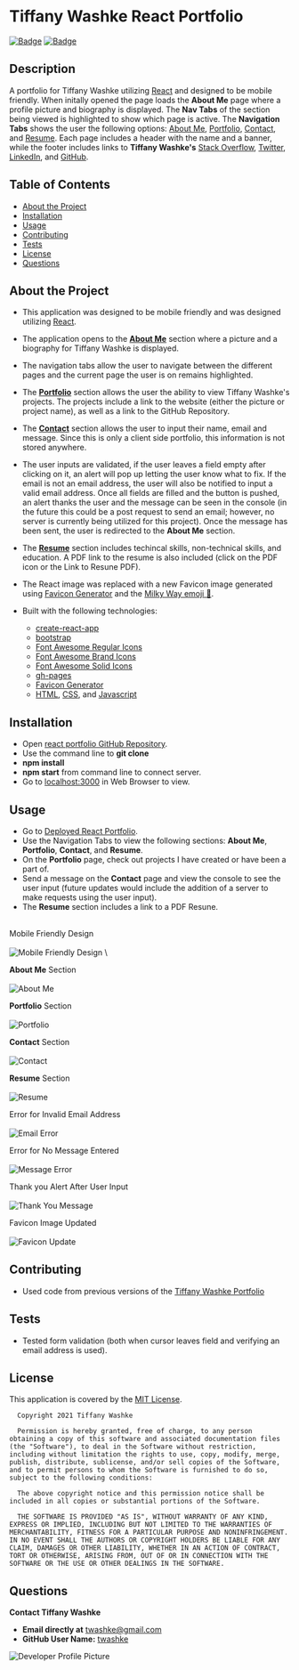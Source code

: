 # Tiffany Washke React Portfolio

[![Badge](https://img.shields.io/badge/GitHub-twashke-blueviolet?style=flat-square&logo=appveyor)](https://github.com/twashke) [![Badge](https://img.shields.io/badge/License-MIT-blue)](https://opensource.org/licenses/MIT)

## Description

A portfolio for Tiffany Washke utilizing [React](https://reactjs.org/) and designed to be mobile friendly. When initally opened the page loads the **About Me** page where a profile picture and biography is displayed. The **Nav Tabs** of the section being viewed is highlighted to show which page is active. The **Navigation Tabs** shows the user the following options: [About Me](https://twashke.github.io/Tiffany-Washke-React-Portfolio/#about), [Portfolio](https://twashke.github.io/Tiffany-Washke-React-Portfolio/#portfolio), [Contact](https://twashke.github.io/Tiffany-Washke-React-Portfolio/#contact), and [Resume](https://twashke.github.io/Tiffany-Washke-React-Portfolio/#resume). Each page includes a header with the name and a banner, while the footer includes links to **Tiffany Washke's** [Stack Overflow](https://stackoverflow.com/), [Twitter](https://twitter.com/?lang=en), [LinkedIn](https://www.linkedin.com/), and [GitHub](https://github.com/).

## Table of Contents

- [About the Project](#about-the-project)
- [Installation](#installation)
- [Usage](#usage)
- [Contributing](#contributing)
- [Tests](#tests)
- [License](#license)
- [Questions](#questions)

## About the Project

- This application was designed to be mobile friendly and was designed utilizing [React](https://reactjs.org/).
- The application opens to the [**About Me**](https://twashke.github.io/Tiffany-Washke-React-Portfolio/#about) section where a picture and a biography for Tiffany Washke is displayed.
- The navigation tabs allow the user to navigate between the different pages and the current page the user is on remains highlighted.
- The [**Portfolio**](https://twashke.github.io/Tiffany-Washke-React-Portfolio/#portfolio) section allows the user the ability to view Tiffany Washke's projects. The projects include a link to the website (either the picture or project name), as well as a link to the GitHub Repository.
- The [**Contact**](https://twashke.github.io/Tiffany-Washke-React-Portfolio/#contact) section allows the user to input their name, email and message. Since this is only a client side portfolio, this information is not stored anywhere.
- The user inputs are validated, if the user leaves a field empty after clicking on it, an alert will pop up letting the user know what to fix. If the email is not an email address, the user will also be notified to input a valid email address. Once all fields are filled and the button is pushed, an alert thanks the user and the message can be seen in the console (in the future this could be a post request to send an email; however, no server is currently being utilized for this project). Once the message has been sent, the user is redirected to the **About Me** section.
- The [**Resume**](https://twashke.github.io/Tiffany-Washke-React-Portfolio/#resume) section includes techincal skills, non-technical skills, and education. A PDF link to the resume is also included (click on the PDF icon or the Link to Resune PDF).
- The React image was replaced with a new Favicon image generated using [Favicon Generator](https://favicon.io/) and the [Milky Way emoji 🌌](https://emojipedia.org/emoji/%F0%9F%8C%8C/).

- Built with the following technologies:
  - [create-react-app](https://www.npmjs.com/package/create-react-app)
  - [bootstrap](https://www.npmjs.com/package/bootstrap)
  - [Font Awesome Regular Icons](https://www.npmjs.com/package/@fortawesome/free-brands-svg-icons)
  - [Font Awesome Brand Icons](https://www.npmjs.com/package/@fortawesome/free-regular-svg-icons)
  - [Font Awesome Solid Icons](https://www.npmjs.com/package/@fortawesome/free-solid-svg-icons)
  - [gh-pages](https://www.npmjs.com/package/gh-pages)
  - [Favicon Generator](https://favicon.io/)
  - [HTML](https://www.w3schools.com/html/), [CSS](https://www.w3.org/Style/CSS/Overview.en.html), and [Javascript](https://www.javascript.com/)

## Installation

- Open [react portfolio GitHub Repository](https://github.com/twashke/Tiffany-Washke-React-Portfolio).
- Use the command line to **git clone**
- **npm install**
- **npm start** from command line to connect server.
- Go to [localhost:3000](http://localhost:3000/) in Web Browser to view.

## Usage

- Go to [Deployed React Portfolio](https://twashke.github.io/Tiffany-Washke-React-Portfolio/).
- Use the Navigation Tabs to view the following sections: **About Me**, **Portfolio**, **Contact**, and **Resume**.
- On the **Portfolio** page, check out projects I have created or have been a part of.
- Send a message on the **Contact** page and view the console to see the user input (future updates would include the addition of a server to make requests using the user input).
- The **Resume** section includes a link to a PDF Resune.

\
Mobile Friendly Design \
\
![Mobile Friendly Design](./src/components/images/mobile-friendly-design.gif)
\

**About Me** Section \
\
![About Me](./src/components/images/about-me.png)

**Portfolio** Section \
\
![Portfolio](./src/components/images/portfolio.png)

**Contact** Section \
\
![Contact](./src/components/images/contact.png)

**Resume** Section \
\
![Resume](./src/components/images/resume.png)

Error for Invalid Email Address \
\
![Email Error](./src/components/images/valid-email-error.png)

Error for No Message Entered \
\
![Message Error](./src/components/images/enter-message-error.png)

Thank you Alert After User Input \
\
![Thank You Message](./src/components/images/thank-you-message.png)

Favicon Image Updated \
\
![Favicon Update](./src/components/images/favicon-update.png)

## Contributing

- Used code from previous versions of the [Tiffany Washke Portfolio](https://twashke.github.io/Tiffany-Washke-Portfolio-Update/)

## Tests

- Tested form validation (both when cursor leaves field and verifying an email address is used).

## License

This application is covered by the [MIT License](https://opensource.org/licenses/MIT).

      Copyright 2021 Tiffany Washke

      Permission is hereby granted, free of charge, to any person obtaining a copy of this software and associated documentation files (the "Software"), to deal in the Software without restriction, including without limitation the rights to use, copy, modify, merge, publish, distribute, sublicense, and/or sell copies of the Software, and to permit persons to whom the Software is furnished to do so, subject to the following conditions:

      The above copyright notice and this permission notice shall be included in all copies or substantial portions of the Software.

      THE SOFTWARE IS PROVIDED "AS IS", WITHOUT WARRANTY OF ANY KIND, EXPRESS OR IMPLIED, INCLUDING BUT NOT LIMITED TO THE WARRANTIES OF MERCHANTABILITY, FITNESS FOR A PARTICULAR PURPOSE AND NONINFRINGEMENT. IN NO EVENT SHALL THE AUTHORS OR COPYRIGHT HOLDERS BE LIABLE FOR ANY CLAIM, DAMAGES OR OTHER LIABILITY, WHETHER IN AN ACTION OF CONTRACT, TORT OR OTHERWISE, ARISING FROM, OUT OF OR IN CONNECTION WITH THE SOFTWARE OR THE USE OR OTHER DEALINGS IN THE SOFTWARE.

## Questions

**Contact Tiffany Washke**

- **Email directly at** twashke@gmail.com
- **GitHub User Name:** [twashke](https://github.com/twashke)

![Developer Profile Picture](https://avatars.githubusercontent.com/u/79234530?v=4)
